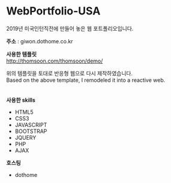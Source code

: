 # WebPortfolio-USA
 2019년 미국인턴직전에 만들어 놓은 웹 포트폴리오입니다.

**주소** : giwon.dothome.co.kr

**사용한 템플릿**  
http://thomsoon.com/thomsoon/demo/

위의 템플릿을 토대로 반응형 웹으로 다시 제작하였습니다.  
Based on the above template, I remodeled it into a reactive web.  
<br><br>
**사용한 skills**
- HTML5
- CSS3
- JAVASCRIPT
- BOOTSTRAP
- JQUERY
- PHP
- AJAX

**호스팅**  
- dothome
